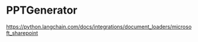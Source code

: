 # PPTGenerator

https://python.langchain.com/docs/integrations/document_loaders/microsoft_sharepoint
